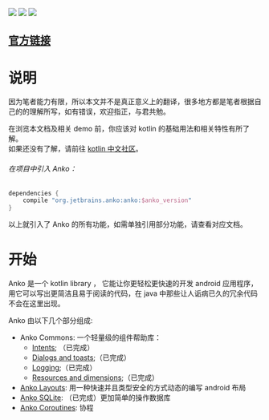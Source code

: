 [![](https://img.shields.io/badge/language-kotlin-blue.svg)](http://kotlinlang.org/) ![](https://img.shields.io/badge/kotlin_version-1.1.3-green.svg) ![](https://img.shields.io/badge/anko_version-0.10.1-green.svg)
## [官方链接](https://github.com/Kotlin/anko/wiki)

说明
==============================
因为笔者能力有限，所以本文并不是真正意义上的翻译，很多地方都是笔者根据自己的的理解所写，如有错误，欢迎指正，与君共勉。  

在浏览本文档及相关 demo 前，你应该对 kotlin 的基础用法和相关特性有所了解。  
如果还没有了解，请前往 [kotlin 中文社区](https://www.kotlincn.net/docs/reference/)。

###### 在项目中引入 Anko：
```groovy
dependencies {
    compile "org.jetbrains.anko:anko:$anko_version"
}
```
以上就引入了 Anko 的所有功能，如需单独引用部分功能，请查看对应文档。


开始
==============================
Anko 是一个 kotlin library ， 它能让你更轻松更快速的开发 android 应用程序，用它可以写出更简洁且易于阅读的代码，在 java 中那些让人诟病已久的冗余代码不会在这里出现。  

Anko 由以下几个部分组成:

* Anko Commons: 一个轻量级的组件帮助库：
	* [Intents](https://github.com/jianshijiuyou/LearnAnko/blob/master/wiki/Anko-Commons-%E2%80%93-Intents.md); （已完成）
	* [Dialogs and toasts](https://github.com/jianshijiuyou/LearnAnko/blob/master/wiki/Anko-Commons-–-Dialogs.md);（已完成）
	* [Logging](https://github.com/jianshijiuyou/LearnAnko/blob/master/wiki/Anko-Commons-–-Logging.md);（已完成）
	* [Resources and dimensions](https://github.com/jianshijiuyou/LearnAnko/blob/master/wiki/Anko-Commons-–-Misc.md);（已完成）
* [Anko Layouts](https://github.com/jianshijiuyou/LearnAnko/blob/master/wiki/Anko-Layouts.md): 用一种快速并且类型安全的方式动态的编写 android 布局
* [Anko SQLite](https://github.com/jianshijiuyou/LearnAnko/blob/master/wiki/Anko-SQLite.md): （已完成）更加简单的操作数据库
* [Anko Coroutines](https://github.com/jianshijiuyou/LearnAnko/blob/master/wiki/Anko-Coroutines.md): 协程
